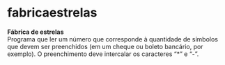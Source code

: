 # fabricaestrelas
 **Fábrica de estrelas**  
Programa que ler um número que corresponde à quantidade de símbolos que devem ser
preenchidos (em um cheque ou boleto bancário, por exemplo). O preenchimento deve intercalar os caracteres “*” e “-”.